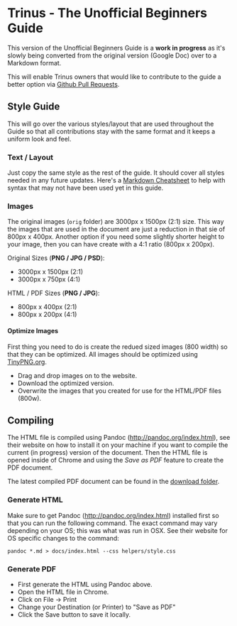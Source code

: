 # Trinus - The Unofficial Beginners Guide

This version of the Unofficial Beginners Guide is a **work in progress** as it's slowly being converted from the original version (Google Doc) over to a Markdown format. 

This will enable Trinus owners that would like to contribute to the guide a better option via [Github Pull Requests](https://gist.github.com/Chaser324/ce0505fbed06b947d962).



## Style Guide

This will go over the various styles/layout that are used throughout the Guide so that all contributions stay with the same format and it keeps a uniform look and feel.

### Text / Layout

Just copy the same style as the rest of the guide. It should cover all styles needed in any future updates. Here's a [Markdown Cheatsheet](https://github.com/adam-p/markdown-here/wiki/Markdown-Cheatsheet) to help with syntax that may not have been used yet in this guide.

### Images

The original images (`orig` folder) are 3000px x 1500px (2:1) size. This way the images that are used in the document are just a reduction in that sie of 800px x 400px. Another option if you need some slightly shorter height to your image, then you can have create with a 4:1 ratio (800px x 200px).

Original Sizes (**PNG / JPG / PSD**):

* 3000px x 1500px (2:1)
* 3000px x 750px (4:1)

HTML / PDF Sizes (**PNG / JPG**):

* 800px x 400px (2:1)
* 800px x 200px (4:1)

#### Optimize Images

First thing you need to do is create the redued sized images (800 width) so that they can be optimized. All images should be optimized using [TinyPNG.org](https://tinypng.com/). 

* Drag and drop images on to the website.
* Download the optimized version.
* Overwrite the images that you created for use for the HTML/PDF files (800w).



## Compiling

The HTML file is compiled using Pandoc (http://pandoc.org/index.html), see their website on how to install it on your machine if you want to compile the current (in progress) version of the document. Then the HTML file is opened inside of Chrome and using the *Save as PDF* feature to create the PDF document.

The latest compiled PDF document can be found in the [download folder](https://github.com/drofnas/trinus-unofficial-beginners-guide/tree/master/download).

### Generate HTML
Make sure to get Pandoc (http://pandoc.org/index.html) installed first so that you can run the following command. The exact command may vary depending on your OS; this was what was run in OSX. See their website for OS specific changes to the command:

    pandoc *.md > docs/index.html --css helpers/style.css

### Generate PDF

* First generate the HTML using Pandoc above.
* Open the HTML file in Chrome.
* Click on File -> Print
* Change your Destination (or Printer) to "Save as PDF"
* Click the Save button to save it locally.

